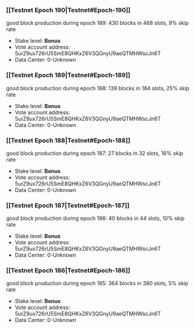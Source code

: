 ### [[Testnet Epoch 190|Testnet#Epoch-190]]
good block production during epoch 189: 430 blocks in 468 slots, 9% skip rate
* Stake level: **Bonus** 
* Vote account address: 5urZ9ux726rU5SmE8QHKxZ6V3QGnyU9aeQTMHWscJn6T
* Data Center: 0-Unknown
### [[Testnet Epoch 189|Testnet#Epoch-189]]
good block production during epoch 188: 139 blocks in 184 slots, 25% skip rate
* Stake level: **Bonus** 
* Vote account address: 5urZ9ux726rU5SmE8QHKxZ6V3QGnyU9aeQTMHWscJn6T
* Data Center: 0-Unknown
### [[Testnet Epoch 188|Testnet#Epoch-188]]
good block production during epoch 187: 27 blocks in 32 slots, 16% skip rate
* Stake level: **Bonus** 
* Vote account address: 5urZ9ux726rU5SmE8QHKxZ6V3QGnyU9aeQTMHWscJn6T
* Data Center: 0-Unknown
### [[Testnet Epoch 187|Testnet#Epoch-187]]
good block production during epoch 186: 40 blocks in 44 slots, 10% skip rate
* Stake level: **Bonus** 
* Vote account address: 5urZ9ux726rU5SmE8QHKxZ6V3QGnyU9aeQTMHWscJn6T
* Data Center: 0-Unknown
### [[Testnet Epoch 186|Testnet#Epoch-186]]
good block production during epoch 185: 364 blocks in 380 slots, 5% skip rate
* Stake level: **Bonus** 
* Vote account address: 5urZ9ux726rU5SmE8QHKxZ6V3QGnyU9aeQTMHWscJn6T
* Data Center: 0-Unknown